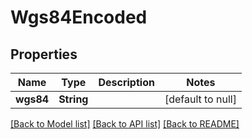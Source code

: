 # Wgs84Encoded

## Properties
Name | Type | Description | Notes
------------ | ------------- | ------------- | -------------
**wgs84** | **String** |  | [default to null]

[[Back to Model list]](../README.md#documentation-for-models) [[Back to API list]](../README.md#documentation-for-api-endpoints) [[Back to README]](../README.md)


